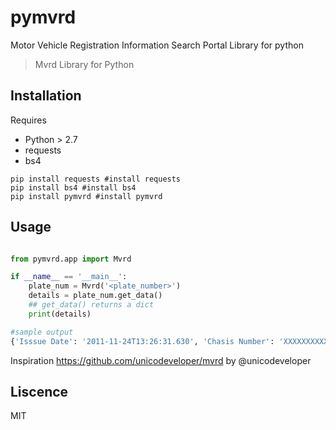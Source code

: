 # pymvrd
Motor Vehicle Registration Information Search Portal Library for python

> Mvrd Library for Python

## Installation
Requires
 - Python > 2.7 
 - requests 
 - bs4

```shell
pip install requests #install requests
pip install bs4 #install bs4
pip install pymvrd #install pymvrd

```

## Usage

```python

from pymvrd.app import Mvrd

if __name__ == '__main__':
    plate_num = Mvrd('<plate_number>')
    details = plate_num.get_data()
    ## get_data() returns a dict
    print(details)

```
```python
#sample output
{'Isssue Date': '2011-11-24T13:26:31.630', 'Chasis Number': 'XXXXXXXXXXXX', 'Color': 'Ash', 'Plate Number': 'XXXXXXX', 'Model': 'Toyota Rav4', 'Expiry Date': '2012-11-23T13:26:31.630', 'Owner Name': 'Mr. .  XXXXXXXX', 'Vehicle Status': 'Default'}


```

Inspiration https://github.com/unicodeveloper/mvrd by @unicodeveloper

## Liscence
MIT



